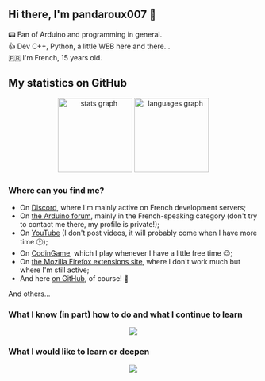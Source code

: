 ## Hi there, I'm pandaroux007 👋
📟️ Fan of Arduino and programming in general.<br>
👍️ Dev C++, Python, a little WEB here and there...<br>
🇫🇷 I'm French, 15 years old.

## My statistics on GitHub

<div align="center">
  <img src="https://github-readme-stats.vercel.app/api?username=pandaroux007&hide_title=false&hide_rank=false&show_icons=true&include_all_commits=true&disable_animations=false&theme=github_dark&locale=en&hide_border=true&order=1" height="150" alt="stats graph"/>
  <img src="https://github-readme-stats.vercel.app/api/top-langs?username=pandaroux007&locale=en&hide_title=false&layout=compact&card_width=320&&theme=github_dark&hide_border=true&order=2" height="150" alt="languages graph"/>
</div>

### Where can you find me?
- On [Discord](https://discord.com/users/1329483867937050652), where I'm mainly active on French development servers;
- On [the Arduino forum](https://forum.arduino.cc/u/pandaroux007/summary), mainly in the French-speaking category (don't try to contact me there, my profile is private!);
- On [YouTube](https://www.youtube.com/@pandaroux007) (I don't post videos, it will probably come when I have more time 🕑️);
- On [CodinGame](https://www.codingame.com/profile/4c2518e96a4f220e9a055772616c37a99550346), which I play whenever I have a little free time 😉;
- On [the Mozilla Firefox extensions site](https://addons.mozilla.org/fr/firefox/user/18709290/), where I don't work much but where I'm still active;
- And here [on GitHub](https://github.com/pandaroux007), of course! 🚀

And others...

### What I know (in part) how to do and what I continue to learn

<p align="center">
  <img src="https://skillicons.dev/icons?i=git,bash,linux,raspberrypi,arduino,c,cpp,html,css,js,py"/>
</p>

### What I would like to learn or deepen

<p align="center">
  <img src="https://skillicons.dev/icons?i=androidstudio,kotlin,bash,linux,rust,cpp,opencv,unreal,regex,mysql,docker,django,git,blender&perline=7"/>
</p>
